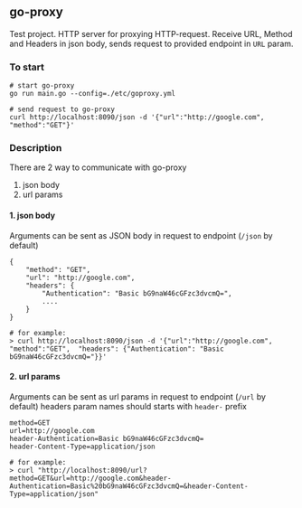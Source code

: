 ## go-proxy

Test project. HTTP server for proxying HTTP-request.
Receive URL, Method and Headers in json body, sends request to provided endpoint in `URL` param.

### To start
```
# start go-proxy
go run main.go --config=./etc/goproxy.yml

# send request to go-proxy
curl http://localhost:8090/json -d '{"url":"http://google.com", "method":"GET"}'
```


### Description

There are 2 way to communicate with go-proxy
1. json body
2. url params

#### 1. json body
Arguments can be sent as JSON body in request to endpoint (`/json` by default)
```
{
    "method": "GET",
    "url": "http://google.com",
    "headers": {
        "Authentication": "Basic bG9naW46cGFzc3dvcmQ=",
        ....
    }
}

# for example:
> curl http://localhost:8090/json -d '{"url":"http://google.com", "method":"GET",  "headers": {"Authentication": "Basic bG9naW46cGFzc3dvcmQ="}}'
```

#### 2. url params
Arguments can be sent as url params in request to endpoint (`/url` by default)
headers param names should starts with `header-` prefix
```
method=GET
url=http://google.com
header-Authentication=Basic bG9naW46cGFzc3dvcmQ=
header-Content-Type=application/json

# for example:
> curl "http://localhost:8090/url?method=GET&url=http://google.com&header-Authentication=Basic%20bG9naW46cGFzc3dvcmQ=&header-Content-Type=application/json"
```
